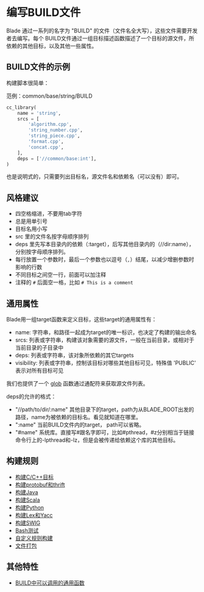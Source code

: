 # 编写BUILD文件 #

Blade 通过一系列的名字为 "BUILD" 的文件（文件名全大写），这些文件需要开发者去编写。每个 BUILD文件通过一组目标描述函数描述了一个目标的源文件，所依赖的其他目标，以及其他一些属性。

## BUILD文件的示例 ##

构建脚本很简单：

范例：common/base/string/BUILD

```python
cc_library(
    name = 'string',
    srcs = [
        'algorithm.cpp',
        'string_number.cpp',
        'string_piece.cpp',
        'format.cpp',
        'concat.cpp',
    ],
    deps = ['//common/base:int'],
)
```

也是说明式的，只需要列出目标名，源文件名和依赖名（可以没有）即可。

## 风格建议 ##

* 四空格缩进，不要用tab字符
* 总是用单引号
* 目标名用小写
* src 里的文件名按字母顺序排列
* deps 里先写本目录内的依赖（:target），后写其他目录内的（//dir:name），分别按字母顺序排列。
* 每行放置一个参数时，最后一个参数也以逗号（`,`）结尾，以减少增删参数时影响的行数
* 不同目标之间空一行，前面可以加注释
* 注释的 `#` 后面空一格，比如 `# This is a comment`

## 通用属性 ##

Blade用一组target函数来定义目标，这些target的通用属性有：

* name: 字符串，和路径一起成为target的唯一标识，也决定了构建的输出命名
* srcs: 列表或字符串，构建该对象需要的源文件，一般在当前目录，或相对于当前目录的子目录中
* deps: 列表或字符串，该对象所依赖的其它targets
* visibility: 列表或字符串，控制该目标对哪些其他目标可见，特殊值 'PUBLIC' 表示对所有目标可见

我们也提供了一个 [glob](functions.md#glob) 函数通过通配符来获取源文件列表。

deps的允许的格式：

* "//path/to/dir/:name" 其他目录下的target，path为从BLADE_ROOT出发的路径，name为被依赖的目标名。看见就知道在哪里。
* ":name" 当前BUILD文件内的target， path可以省略。
* "#name" 系统库。直接写#跟名字即可，比如#pthread，#z分别相当于链接命令行上的-lpthread和-lz，但是会被传递给依赖这个库的其他目标。

## 构建规则 ##

* [构建C/C++目标](build_rules/cc.md)
* [构建protobuf和thrift](build_rules/idl.md)
* [构建Java](build_rules/java.md)
* [构建Scala](build_rules/scala.md)
* [构建Python](build_rules/python.md)
* [构建Lex和Yacc](build_rules/lexyacc.md)
* [构建SWIG](build_rules/swig.md)
* [Bash测试](build_rules/shell.md)
* [自定义规则构建](build_rules/gen_rule.md)
* [文件打包](build_rules/package.md)

## 其他特性 ##

* [BUILD中可以调用的通用函数](functions.md)
